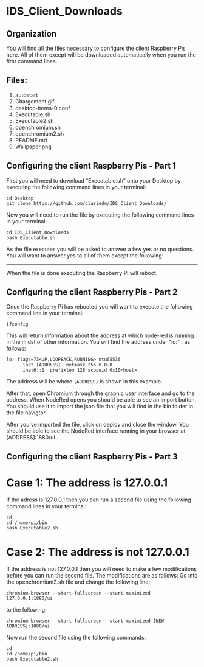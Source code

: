 # IDS_Client_Downloads
## Organization
You will find all the files necessary to configure the client Raspberry Pis here.
All of them except will be downloaded automatically when you run the first command lines.

## Files:
1. autostart
2. Chargement.gif
3. desktop-items-0.conf
4. Executable.sh
5. Executable2.sh
6. openchromium.sh
7. openchromium2.sh
8. README.md
9. Wallpaper.png

## Configuring the client Raspberry Pis - Part 1
First you will need to download “Executable.sh” onto your Desktop by executing the following command lines in your terminal: 
```
cd Desktop
git clone https://github.com/clariedm/IDS_Client_Downloads/
```
Now you will need to run the file by executing the following command lines in your terminal:
```
cd IDS_Client_Downloads
bash Executable.sh
```
As the file executes you will be asked to answer a few yes or no questions. You will want to answer yes to all of them except the following:
______

When the file is done executing the Raspberry Pi will reboot.

## Configuring the client Raspberry Pis - Part 2
Once the Raspberry Pi has rebooted you will want to execute the following command line in your terminal:
```
ifconfig
```
This will return information about the address at which node-red is running in the midst of other information. You will find the address under "lo:" , as follows:
```
lo: flags=73<UP,LOOPBACK,RUNNING> mtu65536
      inet [ADDRESS]  netmask 255.0.0.0
      inet6::1  prefixlen 128 scopeid 0x10<host>
```
The address will be where ```[ADDRESS]``` is shown in this example.

After that, open Chromium through the graphic user interface and go to the address. When NodeRed opens you should be able to see an import button. You should use it to import the json file that you will find in the bin folder in the file navigtor. 

After you've imported the file, click on deploy and close the window. You should be able to see the NodeRed interface running in your browser at [ADDRESS]:1880/ui . 


## Configuring the client Raspberry Pis - Part 3
# Case 1: The address is 127.0.0.1
If the adress is 127.0.0.1 then you can run a second file using the following command lines in your terminal:
```
cd
cd /home/pi/bin
bash Executable2.sh
```

# Case 2: The address is not 127.0.0.1
If the address is not 127.0.0.1 then you will need to make a few modifications before you can run the second file. 
The modifications are as follows:
Go into the openchromium2.sh file and change the following line:
```
chromium-browser --start-fullscreen --start-maximized 127.0.0.1:1880/ui
```
to the following:
```
chromium-browser --start-fullscreen --start-maximized [NEW ADDRESS]:1880/ui
```
Now run the second file using the following commands:
```
cd
cd /home/pi/bin
bash Executable2.sh
```
